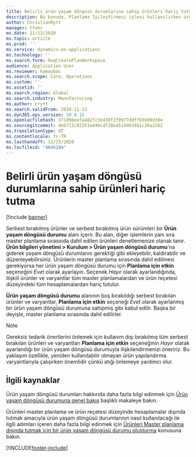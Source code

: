 ```yaml
---
title: Belirli ürün yaşam döngüsü durumlarına sahip ürünleri hariç tutma
description: Bu konuda, Planlama İyileştirmesi işlevi kullanılırken ürünlerin yaşam döngüsü durumlarına göre nasıl hariç tutulacağı açıklanmaktadır.
author: ChristianRytt
manager: tfehr
ms.date: 11/13/2020
ms.topic: article
ms.prod: ''
ms.service: dynamics-ax-applications
ms.technology: ''
ms.search.form: ReqCreatePlanWorkspace
audience: Application User
ms.reviewer: kamaybac
ms.search.scope: Core, Operations
ms.custom: ''
ms.assetid: ''
ms.search.region: Global
ms.search.industry: Manufacturing
ms.author: crytt
ms.search.validFrom: 2019-11-13
ms.dyn365.ops.version: 10.0.15
ms.openlocfilehash: 371d98eefa482fc3e430f2f0977ddffb9dd0d30e
ms.sourcegitcommit: deb711c92251ed48cdf20ea514d03461c26a2262
ms.translationtype: HT
ms.contentlocale: tr-TR
ms.lasthandoff: 11/25/2020
ms.locfileid: "4645104"
---
```

# <a name="exclude-products-that-have-specific-product-lifecycle-states"></a>Belirli ürün yaşam döngüsü durumlarına sahip ürünleri hariç tutma

[!include [banner](../../includes/banner.md)]

Serbest bırakılmış ürünler ve serbest bırakılmış ürün sürümleri bir **Ürün yaşam döngüsü durumu** alanı içerir. Bu alan, diğer işlemlerin yanı sıra master planlama sırasında dahil edilen ürünleri denetlemenize olanak tanır. **Ürün bilgileri yönetimi \> Kurulum \> Ürün yaşam döngüsü durumu**'na giderek yaşam döngüsü durumlarını gerektiği gibi ekleyebilir, kaldırabilir ve düzenleyebilirsiniz. Ürünlerin master planlama sırasında dahil edilmesi gerekiyorsa her ürün yaşam döngüsü durumu için **Planlama için etkin** seçeneğini *Evet* olarak ayarlayın. Seçenek *Hayır* olarak ayarlandığında, ilişkili ürünler ve varyantlar tüm master planlamalardan ve ürün reçetesi düzeyindeki tüm hesaplamalardan hariç tutulur.

**Ürün yaşam döngüsü durumu** alanının boş bırakıldığı serbest bırakılan ürünler ve varyantlar, **Planlama için etkin** seçeneği *Evet* olarak ayarlanmış bir ürün yaşam döngüsü durumuna sahipmiş gibi kabul edilir. Başka bir deyişle, master planlama sırasında dahil edilirler.

> [!NOTE]
> Gereksiz tedarik önerilerini önlemek için kullanım dışı bırakılmış tüm serbest bırakılan ürünleri ve varyantları **Planlama için etkin** seçeneğinin *Hayır* olarak ayarlandığı bir ürün yaşam döngüsü durumuyla ilişkilendirmenizi öneririz. Bu yaklaşım özellikle, yeniden kullanılabilir olmayan ürün yapılandırma varyantlarıyla çalışırken önemlidir çünkü atığı önlemeye yardımcı olur.

## <a name="related-resources"></a>İlgili kaynaklar

Ürün yaşam döngüsü durumları hakkında daha fazla bilgi edinmek için [Ürün yaşam döngüsü durumuna genel bakış](../../pim/product-lifecycle.md) başlıklı makaleye bakın.

Ürünleri master planlama ve ürün reçetesi düzeyinde hesaplamalar dışında tutmak amacıyla ürün yaşam döngüsü durumlarının nasıl kullanılacağı ile ilgili adımları içeren daha fazla bilgi edinmek için [Ürünleri Master planlama dışında tutmak için bir ürün yaşam döngüsü durumu oluşturma](../../pim/tasks/exclude-products-master-planning.md) konusuna bakın.


[!INCLUDE[footer-include](../../../includes/footer-banner.md)]